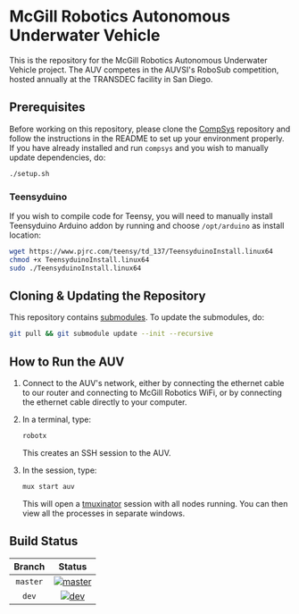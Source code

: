 # McGill Robotics Autonomous Underwater Vehicle

This is the repository for the McGill Robotics Autonomous Underwater Vehicle
project. The AUV competes in the AUVSI's RoboSub competition, hosted annually
at the TRANSDEC facility in San Diego.

## Prerequisites

Before working on this repository, please clone the [CompSys](https://github.com/mcgill-robotics/compsys)
repository and follow the instructions in the README to set up your environment
properly. If you have already installed and run `compsys` and you wish to manually update dependencies, do:

```bash
./setup.sh
```

### Teensyduino

If you wish to compile code for Teensy, you will need to manually install
Teensyduino Arduino addon by running and choose `/opt/arduino` as install
location:

```bash
wget https://www.pjrc.com/teensy/td_137/TeensyduinoInstall.linux64
chmod +x TeensyduinoInstall.linux64
sudo ./TeensyduinoInstall.linux64
```

## Cloning & Updating the Repository

This repository contains [submodules](https://git-scm.com/book/en/v2/Git-Tools-Submodules).
To update the submodules, do:

```bash
git pull && git submodule update --init --recursive
```

## How to Run the AUV

1. Connect to the AUV's network, either by connecting the ethernet cable to our
router and connecting to McGill Robotics WiFi, or by connecting the ethernet
cable directly to your computer.
2. In a terminal, type:

   ```bash
   robotx
   ```

   This creates an SSH session to the AUV.
3. In the session, type:

   ```bash
   mux start auv
   ```

   This will open a [tmuxinator](https://github.com/tmuxinator/tmuxinator)
   session with all nodes running. You can then view all the processes in
   separate windows.

## Build Status

[master]: https://dev.mcgillrobotics.com/buildStatus/icon?job=auv/master
[master url]: https://dev.mcgillrobotics.com/job/auv/job/master

[dev]: https://dev.mcgillrobotics.com/buildStatus/icon?job=auv/dev
[dev url]: https://dev.mcgillrobotics.com/job/auv/job/dev

| Branch   | Status                  |
|:--------:|:-----------------------:|
| `master` | [![master]][master url] |
| `dev`    | [![dev]][dev url]       |
